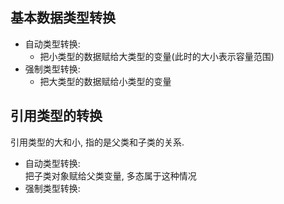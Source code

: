 ## 基本数据类型转换
- 自动类型转换:  
  - 把小类型的数据赋给大类型的变量(此时的大小表示容量范围)
- 强制类型转换:  
  - 把大类型的数据赋给小类型的变量

## 引用类型的转换
引用类型的大和小, 指的是父类和子类的关系.
- 自动类型转换:  
  把子类对象赋给父类变量, 多态属于这种情况
- 强制类型转换:  